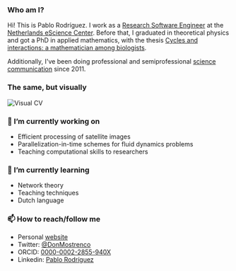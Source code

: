 ### Who am I?

Hi! This is Pablo Rodríguez. I work as a [Research Software Engineer](https://en.wikipedia.org/wiki/Research_software_engineering) at the [Netherlands eScience Center](https://www.esciencecenter.nl/). Before that, I graduated in theoretical physics and got a PhD in applied mathematics, with the thesis [Cycles and interactions: a mathematician among biologists](https://doi.org/10.18174/520571).

Additionally, I've been doing professional and semiprofessional [science communication](https://pabrod.github.io/pages/sci-comm-en.html#sci-comm) since 2011.

### The same, but visually

![Visual CV](https://pabrod.github.io/images/visual_cv.png)

### 🔭 I’m currently working on

- Efficient processing of satellite images
- Parallelization-in-time schemes for fluid dynamics problems
- Teaching computational skills to researchers

### 🌱 I’m currently learning

- Network theory
- Teaching techniques
- Dutch language

### 📫 How to reach/follow me

- Personal [website](https://pabrod.github.io)
- Twitter: [@DonMostrenco](https://twitter.com/DonMostrenco)
- ORCID: [0000-0002-2855-940X](https://orcid.org/0000-0002-2855-940X)
- Linkedin: [Pablo Rodríguez](https://www.linkedin.com/in/pabrod/)
